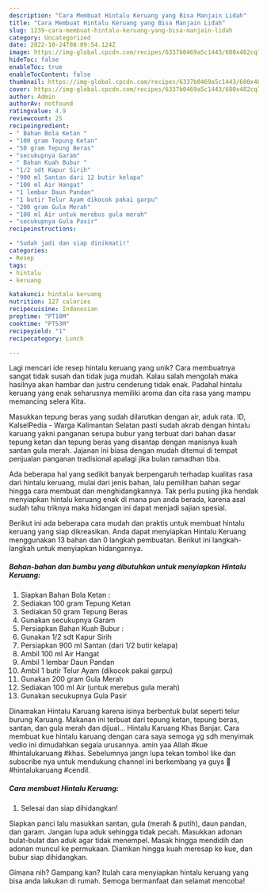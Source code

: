 ```yaml
---
description: "Cara Membuat Hintalu Keruang yang Bisa Manjain Lidah"
title: "Cara Membuat Hintalu Keruang yang Bisa Manjain Lidah"
slug: 1239-cara-membuat-hintalu-keruang-yang-bisa-manjain-lidah
category: Uncategorized
date: 2022-10-24T08:09:54.124Z
image: https://img-global.cpcdn.com/recipes/6337b0469a5c1443/680x482cq70/hintalu-keruang-foto-resep-utama.jpg
hideToc: false
enableToc: true
enableTocContent: false
thumbnail: https://img-global.cpcdn.com/recipes/6337b0469a5c1443/680x482cq70/hintalu-keruang-foto-resep-utama.jpg
cover: https://img-global.cpcdn.com/recipes/6337b0469a5c1443/680x482cq70/hintalu-keruang-foto-resep-utama.jpg
author: Admin
authorAv: notfound
ratingvalue: 4.9
reviewcount: 25
recipeingredient:
- " Bahan Bola Ketan "
- "100 gram Tepung Ketan"
- "50 gram Tepung Beras"
- "secukupnya Garam"
- " Bahan Kuah Bubur "
- "1/2 sdt Kapur Sirih"
- "900 ml Santan dari 12 butir kelapa"
- "100 ml Air Hangat"
- "1 lembar Daun Pandan"
- "1 butir Telur Ayam dikocok pakai garpu"
- "200 gram Gula Merah"
- "100 ml Air untuk merebus gula merah"
- "secukupnya Gula Pasir"
recipeinstructions:

- "Sudah jadi dan siap dinikmati!"
categories:
- Resep
tags:
- hintalu
- keruang

katakunci: hintalu keruang 
nutrition: 127 calories
recipecuisine: Indonesian
preptime: "PT10M"
cooktime: "PT53M"
recipeyield: "1"
recipecategory: Lunch

---
```





Lagi mencari ide resep hintalu keruang yang unik? Cara membuatnya sangat tidak susah dan tidak juga mudah. Kalau salah mengolah maka hasilnya akan hambar dan justru cenderung tidak enak. Padahal hintalu keruang yang enak seharusnya memiliki aroma dan cita rasa yang mampu memancing selera Kita.





Masukkan tepung beras yang sudah dilarutkan dengan air, aduk rata. ID, KalselPedia - Warga Kalimantan Selatan pasti sudah akrab dengan hintalu karuang yakni panganan serupa bubur yang terbuat dari bahan dasar tepung ketan dan tepung beras yang disantap dengan manisnya kuah santan gula merah. Jajanan ini biasa dengan mudah ditemui di tempat penjualan panganan tradisional apalagi jika bulan ramadhan tiba.

Ada beberapa hal yang sedikit banyak berpengaruh terhadap kualitas rasa dari hintalu keruang, mulai dari jenis bahan, lalu pemilihan bahan segar hingga cara membuat dan menghidangkannya. Tak perlu pusing jika hendak menyiapkan hintalu keruang enak di mana pun anda berada, karena asal sudah tahu triknya maka hidangan ini dapat menjadi sajian spesial.






Berikut ini ada beberapa cara mudah dan praktis untuk membuat hintalu keruang yang siap dikreasikan. Anda dapat menyiapkan Hintalu Keruang menggunakan 13 bahan dan 0 langkah pembuatan. Berikut ini langkah-langkah untuk menyiapkan hidangannya.

<!--inarticleads1-->

##### Bahan-bahan dan bumbu yang dibutuhkan untuk menyiapkan Hintalu Keruang:

1. Siapkan  Bahan Bola Ketan :
1. Sediakan 100 gram Tepung Ketan
1. Sediakan 50 gram Tepung Beras
1. Gunakan secukupnya Garam
1. Persiapkan  Bahan Kuah Bubur :
1. Gunakan 1/2 sdt Kapur Sirih
1. Persiapkan 900 ml Santan (dari 1/2 butir kelapa)
1. Ambil 100 ml Air Hangat
1. Ambil 1 lembar Daun Pandan
1. Ambil 1 butir Telur Ayam (dikocok pakai garpu)
1. Gunakan 200 gram Gula Merah
1. Sediakan 100 ml Air (untuk merebus gula merah)
1. Gunakan secukupnya Gula Pasir


Dinamakan Hintalu Karuang karena isinya berbentuk bulat seperti telur burung Karuang. Makanan ini terbuat dari tepung ketan, tepung beras, santan, dan gula merah dan dijual… Hintalu Karuang Khas Banjar. Cara membuat kue hintalu karuang dengan cara saya semoga yg sdh menyimak vedio ini dimudahkan segala urusannya. amin yaa Allah #kue #hintalukaruang #khas. Sebelumnya jangn lupa tekan tombol like dan subscribe nya untuk mendukung channel ini berkembang ya guys 🤗 #hintalukaruang #cendil. 

<!--inarticleads2-->

##### Cara membuat Hintalu Keruang:


1. Selesai dan siap dihidangkan!

Siapkan panci lalu masukkan santan, gula (merah &amp; putih), daun pandan, dan garam. Jangan lupa aduk sehingga tidak pecah. Masukkan adonan bulat-bulat dan aduk agar tidak menempel. Masak hingga mendidih dan adonan muncul ke permukaan. Diamkan hingga kuah meresap ke kue, dan bubur siap dihidangkan. 

Gimana nih? Gampang kan? Itulah cara menyiapkan hintalu keruang yang bisa anda lakukan di rumah. Semoga bermanfaat dan selamat mencoba!
